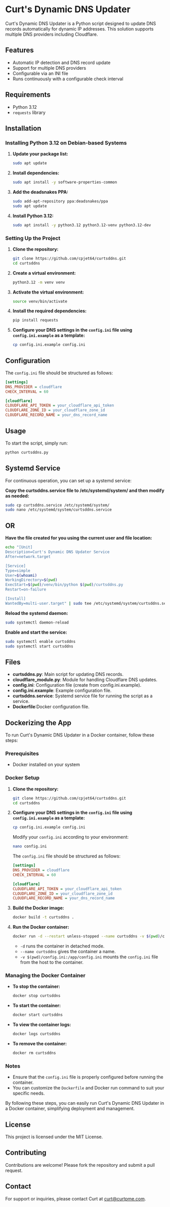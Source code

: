 # Curt's Dynamic DNS Updater

Curt's Dynamic DNS Updater is a Python script designed to update DNS records automatically for dynamic IP addresses. This solution supports multiple DNS providers including Cloudflare.

## Features

- Automatic IP detection and DNS record update
- Support for multiple DNS providers
- Configurable via an INI file
- Runs continuously with a configurable check interval

## Requirements

- Python 3.12
- `requests` library

## Installation

### Installing Python 3.12 on Debian-based Systems

1. **Update your package list:**
    ```sh
    sudo apt update
    ```

2. **Install dependencies:**
    ```sh
    sudo apt install -y software-properties-common
    ```

3. **Add the deadsnakes PPA:**
    ```sh
    sudo add-apt-repository ppa:deadsnakes/ppa
    sudo apt update
    ```

4. **Install Python 3.12:**
    ```sh
    sudo apt install -y python3.12 python3.12-venv python3.12-dev
    ```

### Setting Up the Project

1. **Clone the repository:**
    ```sh
    git clone https://github.com/cpjet64/curtsddns.git
    cd curtsddns
    ```

2. **Create a virtual environment:**
    ```sh
    python3.12 -m venv venv
    ```

3. **Activate the virtual environment:**
    ```sh
    source venv/bin/activate
    ```

4. **Install the required dependencies:**
    ```sh
    pip install requests
    ```

5. **Configure your DNS settings in the `config.ini` file using `config.ini.example` as a template:**
    ```sh
    cp config.ini.example config.ini
    ```

## Configuration

The `config.ini` file should be structured as follows:

```ini
[settings]
DNS_PROVIDER = cloudflare
CHECK_INTERVAL = 60

[cloudflare]
CLOUDFLARE_API_TOKEN = your_cloudflare_api_token
CLOUDFLARE_ZONE_ID = your_cloudflare_zone_id
CLOUDFLARE_RECORD_NAME = your_dns_record_name
```

## Usage

To start the script, simply run:

```sh
python curtsddns.py
```
## Systemd Service

For continuous operation, you can set up a systemd service:

**Copy the curtsddns.service file to /etc/systemd/system/ and then modify as needed:**

```sh
sudo cp curtsddns.service /etc/systemd/system/
sudo nano /etc/systemd/system/curtsddns.service
```

## OR 

**Have the file created for you using the current user and file location:**

```sh
echo "[Unit]
Description=Curt's Dynamic DNS Updater Service
After=network.target

[Service]
Type=simple
User=$(whoami)
WorkingDirectory=$(pwd)
ExecStart=$(pwd)/venv/bin/python $(pwd)/curtsddns.py
Restart=on-failure

[Install]
WantedBy=multi-user.target" | sudo tee /etc/systemd/system/curtsddns.service
```

**Reload the systemd daemon:**

```sh
sudo systemctl daemon-reload
```

**Enable and start the service:**

```sh
sudo systemctl enable curtsddns
sudo systemctl start curtsddns
```

## Files

* **curtsddns.py**: Main script for updating DNS records.
* **cloudflare_module.py**: Module for handling Cloudflare DNS updates.
* **config.ini**: Configuration file (create from config.ini.example).
* **config.ini.example**: Example configuration file.
* **curtsddns.service**: Systemd service file for running the script as a service.
* **Dockerfile**:Docker configuration file.

## Dockerizing the App

To run Curt's Dynamic DNS Updater in a Docker container, follow these steps:

### Prerequisites

- Docker installed on your system

### Docker Setup

1. **Clone the repository:**

    ```sh
    git clone https://github.com/cpjet64/curtsddns.git
    cd curtsddns
    ```
   
2. **Configure your DNS settings in the `config.ini` file using `config.ini.example` as a template:**

    ```sh
    cp config.ini.example config.ini
    ```

    Modify your `config.ini` according to your environment:

    ```sh
    nano config.ini
    ```

    The `config.ini` file should be structured as follows:

    ```ini
    [settings]
    DNS_PROVIDER = cloudflare
    CHECK_INTERVAL = 60
    
    [cloudflare]
    CLOUDFLARE_API_TOKEN = your_cloudflare_api_token
    CLOUDFLARE_ZONE_ID = your_cloudflare_zone_id
    CLOUDFLARE_RECORD_NAME = your_dns_record_name
    ```


3. **Build the Docker image:**

    ```sh
    docker build -t curtsddns .
    ```

4. **Run the Docker container:**

    ```sh
    docker run -d --restart unless-stopped --name curtsddns -v $(pwd)/config.ini:/app/config.ini curtsddns
    ```

    - `-d` runs the container in detached mode.
    - `--name curtsddns` gives the container a name.
    - `-v $(pwd)/config.ini:/app/config.ini` mounts the `config.ini` file from the host to the container.

### Managing the Docker Container

- **To stop the container:**

    ```sh
    docker stop curtsddns
    ```

- **To start the container:**

    ```sh
    docker start curtsddns
    ```

- **To view the container logs:**

    ```sh
    docker logs curtsddns
    ```
- **To remove the container:**

    ```sh
    docker rm curtsddns
    ```

### Notes

- Ensure that the `config.ini` file is properly configured before running the container.
- You can customize the `Dockerfile` and Docker run command to suit your specific needs.

By following these steps, you can easily run Curt's Dynamic DNS Updater in a Docker container, simplifying deployment and management.

## License

This project is licensed under the MIT License.

## Contributing

Contributions are welcome! Please fork the repository and submit a pull request.

## Contact

For support or inquiries, please contact Curt at curt@curtpme.com.

